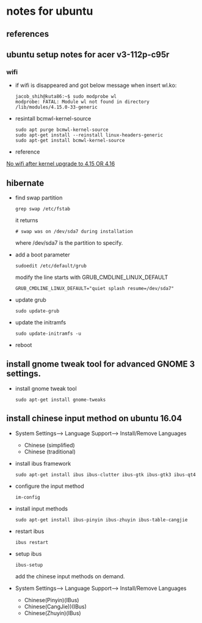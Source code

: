
# notes for ubuntu

## references

## ubuntu setup notes for acer v3-112p-c95r

### wifi

- if wifi is disappeared and got below message when insert wl.ko:

    ```
    jacob_shih@kuta86:~$ sudo modprobe wl
    modprobe: FATAL: Module wl not found in directory /lib/modules/4.15.0-33-generic
    ```

- resintall bcmwl-kernel-source

    ```
    sudo apt purge bcmwl-kernel-source
    sudo apt-get install --reinstall linux-headers-generic
    sudo apt-get install bcmwl-kernel-source
    ```
- reference

[No wifi after kernel upgrade to 4.15 OR 4.16](http://www.archiveweb.space/264506/no-wifi-after-kernel-upgrade-to-4-15-or-4-16)

## hibernate

- find swap partition

    ```
    grep swap /etc/fstab
    ```

    it returns

    ```
    # swap was on /dev/sda7 during installation
    ```

    where /dev/sda7 is the partition to specify.

- add a boot parameter

    ```
    sudoedit /etc/default/grub
    ```

    modify the line starts with GRUB_CMDLINE_LINUX_DEFAULT

    ```
    GRUB_CMDLINE_LINUX_DEFAULT="quiet splash resume=/dev/sda7" 
    ```

- update grub

    ```
    sudo update-grub
    ```

- update the initramfs

    ```
    sudo update-initramfs -u
    ```

- reboot

## install gnome tweak tool for advanced GNOME 3 settings.

- install gnome tweak tool

    ```
    sudo apt-get install gnome-tweaks
    ```

## install chinese input method on ubuntu 16.04

- System Settings--> Language Support--> Install/Remove Languages

    - Chinese (simplified)
    - Chinese (traditional)

- install ibus framework

    ```
    sudo apt-get install ibus ibus-clutter ibus-gtk ibus-gtk3 ibus-qt4
    ```

- configure the input method

    ```
    im-config
    ```

- install input methods

    ```
    sudo apt-get install ibus-pinyin ibus-zhuyin ibus-table-cangjie
    ```

- restart ibus

    ```
    ibus restart
    ```

- setup ibus

    ```
    ibus-setup
    ```

    add the chinese input methods on demand.

- System Settings--> Language Support--> Install/Remove Languages

    - Chinese(Pinyin)(IBus)
    - Chinese(CangJie))(IBus)
    - Chinese(Zhuyin)(IBus)


